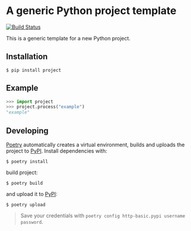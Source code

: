 # A generic Python project template
[![Build Status](https://travis-ci.com/severinsimmler/project.svg?branch=master)](https://travis-ci.com/severinsimmler/project)

This is a generic template for a new Python project.


## Installation
```
$ pip install project
```


## Example
```python
>>> import project
>>> project.process("example")
"example"
```


## Developing
[Poetry](https://poetry.eustace.io/) automatically creates a virtual environment, builds and uploads the project to [PyPI](https://pypi.org/). Install dependencies with:
```
$ poetry install
```

build project:
```
$ poetry build
```

and upload it to [PyPI](https://pypi.org/):
```
$ poetry upload
```

> Save your credentials with `poetry config http-basic.pypi username password`.
